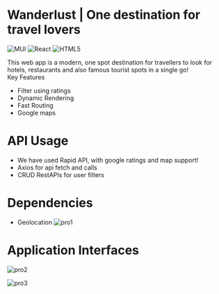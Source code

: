 # Wanderlust | One destination for travel lovers

![MUI](https://img.shields.io/badge/-MUI-white?style=flat-square&logo=MUI)
![React](https://img.shields.io/badge/-Reactjs-white?style=flat-square&logo=React)
![HTML5](https://img.shields.io/badge/-HTML5-white?style=flat-square&logo=HTML5)

This web app is a modern, one spot destination for travellers to look for hotels, restaurants and also famous tourist spots in a single go! <br>
Key Features
- Filter using ratings
- Dynamic Rendering
- Fast Routing
- Google maps

# API Usage 
- We have used Rapid API, with google ratings and map support! 
- Axios for api fetch and calls
- CRUD RestAPIs for user filters

# Dependencies
- Geolocation
![pro1](https://user-images.githubusercontent.com/64699355/162478157-ba1d57a5-c6d8-4f75-98dc-218a0c572e5c.jpg)

# Application Interfaces
![pro2](https://user-images.githubusercontent.com/64699355/162481336-5fbdf353-61c2-4f95-8927-abf45480c8d5.jpg)

![pro3](https://user-images.githubusercontent.com/64699355/162481468-149157c1-ba0d-4490-9f11-e9b20334d9e6.jpg)
